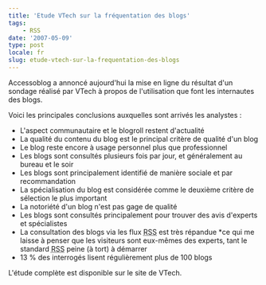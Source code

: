 ```yaml
---
title: 'Etude VTech sur la fréquentation des blogs'
tags:
    - RSS
date: '2007-05-09'
type: post
locale: fr
slug: etude-vtech-sur-la-frequentation-des-blogs
---
```


Accessoblog a annoncé aujourd'hui la mise en ligne du résultat d'un sondage réalisé par VTech à propos de l'utilisation que font les internautes des blogs.

Voici les principales conclusions auxquelles sont arrivés les analystes :

* L'aspect communautaire et le blogroll restent d'actualité
* La qualité du contenu du blog est le principal critère de qualité d'un blog
* Le blog reste encore à usage personnel plus que professionnel
* Les blogs sont consultés plusieurs fois par jour, et généralement au bureau et le soir
* Les blogs sont principalement identifié de manière sociale et par recommandation
* La spécialisation du blog est considérée comme le deuxième critère de sélection le plus important
* La notoriété d'un blog n'est pas gage de qualité
* Les blogs sont consultés principalement pour trouver des avis d'experts et spécialistes
* La consultation des blogs via les flux <abbr title="Really Simple Syndication" lang="en">RSS</abbr> est très répandue \*ce qui me laisse à penser que les visiteurs sont eux-mêmes des experts, tant le standard <abbr title="Really Simple Syndication" lang="en">RSS</abbr> peine (à tort) à démarrer
* 13 % des interrogés lisent régulièrement plus de 100 blogs

L'étude complète est disponible sur le site de VTech.
